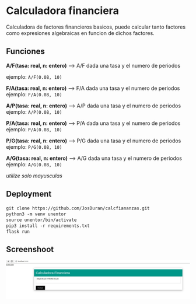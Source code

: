 # Calculadora financiera

Calculadora de factores financieros basicos, puede calcular tanto factores como expresiones algebraicas en funcion de dichos factores.

## Funciones


**A/F(tasa: real, n: entero)**  --> A/F dada una tasa y el numero de periodos

ejemplo: ```A/F(0.08, 10)```

**F/A(tasa: real, n: entero)**  --> F/A dada una tasa y el numero de periodos
ejemplo: ```F/A(0.08, 10)```

**A/P(tasa: real, n: entero)**  --> A/P dada una tasa y el numero de periodos
ejemplo: ```A/P(0.08, 10)```

**P/A(tasa: real, n: entero)**  --> P/A dada una tasa y el numero de periodos
ejemplo: ```P/A(0.08, 10)```

**P/G(tasa: real, n: entero)**  --> P/G dada una tasa y el numero de periodos
ejemplo: ```P/G(0.08, 10)```

**A/G(tasa: real, n: entero)**  --> A/G dada una tasa y el numero de periodos
ejemplo: ```A/G(0.08, 10)```

*utilize solo mayusculas*


## Deployment

```
git clone https://github.com/JosDuran/calcfiananzas.git
python3 -m venv unentor
source unentor/bin/activate
pip3 install -r requirements.txt
flask run
```
## Screenshoot
![captura](captura.jpeg)

